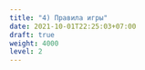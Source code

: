 ```yaml
---
title: "4) Правила игры"
date: 2021-10-01T22:25:03+07:00
draft: true
weight: 4000
level: 2
---
```


